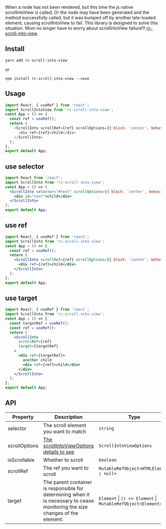 
When a node has not been rendered, but this time the js native scrollIntoView is called; Or the node may have been generated and the method successfully called, but it was bumped off by another late-loaded element, causing scrollIntoView to fail. This library is designed to solve this situation. Mom no longer have to worry about scrollIntoView failure!!! [rc-scroll-into-view](https://github.com/972716557/rc-scroll-into-view).

## Install

`yarn add rc-scroll-into-view`

or

`npm install rc-scroll-into-view --save`

## Usage

```js
import React, { useRef } from 'react';
import ScrollIntoView from 'rc-scroll-into-view';
const App = () => {
  const ref = useRef();
  return (
    <ScrollInto scrollRef={ref} scrollOptions={{ block: 'center', behavior: 'smooth' }}>
      <div ref={ref}>child</div>
    </ScrollInto>
  );
};
export default App;
```

## use selector

```jsx
import React from 'react';
import ScrollInto from 'rc-scroll-into-view';
const App = () => (
  <ScrollInto selector="#test" scrollOptions={{ block: 'center', behavior: 'smooth' }}>
    <div id="test">child</div>
  </ScrollInto>
);
export default App;
```

## use ref

```jsx
import React, { useRef } from 'react';
import ScrollInto from 'rc-scroll-into-view';
const App = () => {
  const ref = useRef();
  return (
    <ScrollInto scrollRef={ref} scrollOptions={{ block: 'center', behavior: 'smooth' }}>
      <div ref={ref}>child</div>
    </ScrollInto>
  );
};
export default App;
```

## use target

```jsx
import React, { useRef } from 'react';
import ScrollInto from 'rc-scroll-into-view';
const App = () => {
  const targetRef = useRef();
  const ref = useRef();
  return (
    <ScrollInto
      scrollRef={ref}
      target={targetRef}
    >
      <div ref={targetRef}>
        another child
        <div ref={ref}>child</div>
      </div>
    </ScrollInto>
  );
};
export default App;
```

## API

| Property | Description | Type | Default |  Version |
| --- | --- | --- | --- |  --- |
| selector | The scroll element you want to match | `string` | -- | 1.0.0 |
| scrollOptions | [The scrollIntoViewOptions details to see](https://developer.mozilla.org/en-US/docs/Web/API/Element/scrollIntoView)   | `ScrollIntoViewOptions` | -- | 1.0.0 |
| isScrollable | Whether to scroll | `boolean` |  -- | 1.0.0 |
| scrollRef | The ref you want to scroll | `MutableRefObject<HTMLElement \| null>` | -- | 1.0.0 |
| target | The parent container is responsible for determining when it is necessary to cease monitoring the size changes of the element. | `Element` \| `() => Element` \| `MutableRefObject<Element>` | `document` | 1.0.0 |

